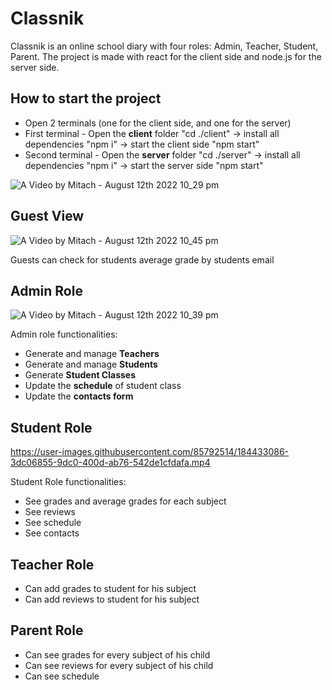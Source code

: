 # Classnik
Classnik is an online school diary with four roles: Admin, Teacher, Student, Parent. The project is made with react for the client side and node.js for the server side.

## How to start the project
* Open 2 terminals (one for the client side, and one for the server)
* First terminal - Open the **client** folder "cd ./client" -> install all dependencies "npm i" -> start the client side "npm start"
* Second terminal - Open the **server** folder "cd ./server" -> install all dependencies "npm i" -> start the server side "npm start"

![A Video by Mitach - August 12th 2022 10_29 pm](https://user-images.githubusercontent.com/85792514/184430623-d2c7747c-5339-4583-9b78-74abd55d849d.gif)

## Guest View
![A Video by Mitach - August 12th 2022 10_45 pm](https://user-images.githubusercontent.com/85792514/184432291-61b92dfa-4d5e-4f3c-9e67-480bb1a16f49.gif)

Guests can check for students average grade by students email

## Admin Role
![A Video by Mitach - August 12th 2022 10_39 pm](https://user-images.githubusercontent.com/85792514/184431489-67d1b2ef-ebf1-4dc0-af07-d97fa1d01d67.gif)

Admin role functionalities:
* Generate and manage **Teachers**
* Generate and manage **Students**
* Generate **Student Classes**
* Update the **schedule** of student class
* Update the **contacts form**


## Student Role
https://user-images.githubusercontent.com/85792514/184433086-3dc06855-9dc0-400d-ab76-542de1cfdafa.mp4

Student Role functionalities:
* See grades and average grades for each subject
* See reviews
* See schedule
* See contacts

## Teacher Role
* Can add grades to student for his subject
* Can add reviews to student for his subject

## Parent Role
* Can see grades for every subject of his child
* Can see reviews for every subject of his child
* Can see schedule
